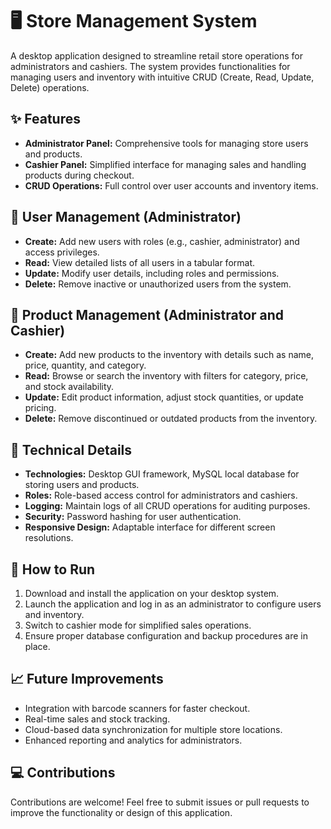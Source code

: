 <!DOCTYPE html>
<html>
<body>
    <h1>🖥️ Store Management System</h1>
    <p>
        A desktop application designed to streamline retail store operations for administrators and cashiers. 
        The system provides functionalities for managing users and inventory with intuitive CRUD (Create, Read, Update, Delete) operations.
    </p>
    <h2>✨ Features</h2>
    <ul>
        <li><strong>Administrator Panel:</strong> Comprehensive tools for managing store users and products.</li>
        <li><strong>Cashier Panel:</strong> Simplified interface for managing sales and handling products during checkout.</li>
        <li><strong>CRUD Operations:</strong> Full control over user accounts and inventory items.</li>
    </ul>
    <h2>👤 User Management (Administrator)</h2>
    <ul>
        <li><strong>Create:</strong> Add new users with roles (e.g., cashier, administrator) and access privileges.</li>
        <li><strong>Read:</strong> View detailed lists of all users in a tabular format.</li>
        <li><strong>Update:</strong> Modify user details, including roles and permissions.</li>
        <li><strong>Delete:</strong> Remove inactive or unauthorized users from the system.</li>
    </ul>
    <h2>🛒 Product Management (Administrator and Cashier)</h2>
    <ul>
        <li><strong>Create:</strong> Add new products to the inventory with details such as name, price, quantity, and category.</li>
        <li><strong>Read:</strong> Browse or search the inventory with filters for category, price, and stock availability.</li>
        <li><strong>Update:</strong> Edit product information, adjust stock quantities, or update pricing.</li>
        <li><strong>Delete:</strong> Remove discontinued or outdated products from the inventory.</li>
    </ul>
    <h2>📂 Technical Details</h2>
    <ul>
        <li><strong>Technologies:</strong> Desktop GUI framework, MySQL local database for storing users and products.</li>
        <li><strong>Roles:</strong> Role-based access control for administrators and cashiers.</li>
        <li><strong>Logging:</strong> Maintain logs of all CRUD operations for auditing purposes.</li>
        <li><strong>Security:</strong> Password hashing for user authentication.</li>
        <li><strong>Responsive Design:</strong> Adaptable interface for different screen resolutions.</li>
    </ul>
    <h2>🚀 How to Run</h2>
    <ol>
        <li>Download and install the application on your desktop system.</li>
        <li>Launch the application and log in as an administrator to configure users and inventory.</li>
        <li>Switch to cashier mode for simplified sales operations.</li>
        <li>Ensure proper database configuration and backup procedures are in place.</li>
    </ol>
    <h2>📈 Future Improvements</h2>
    <ul>
        <li>Integration with barcode scanners for faster checkout.</li>
        <li>Real-time sales and stock tracking.</li>
        <li>Cloud-based data synchronization for multiple store locations.</li>
        <li>Enhanced reporting and analytics for administrators.</li>
    </ul>
    <h2>💻 Contributions</h2>
    <p>
        Contributions are welcome! Feel free to submit issues or pull requests to improve the functionality or design of this application.
    </p>
</body>
</html>
